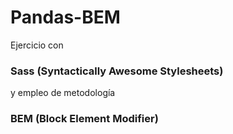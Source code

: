 # Pandas-BEM
Ejercicio con  
### Sass (Syntactically Awesome Stylesheets) 
y empleo de metodología  
### BEM (Block Element Modifier)
